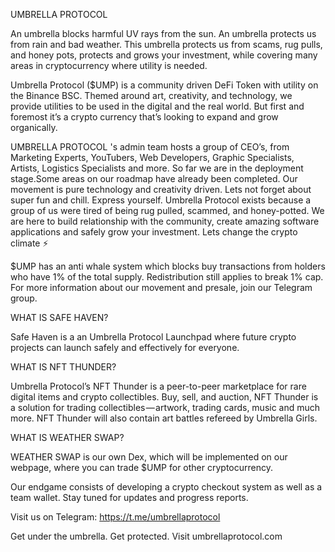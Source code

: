 



UMBRELLA PROTOCOL

An umbrella blocks harmful UV rays from the sun. An umbrella protects us from rain and bad weather. This umbrella protects us from scams, rug pulls, and honey pots, protects and grows your investment, while covering many areas in cryptocurrency where utility is needed.

Umbrella Protocol ($UMP) is a community driven DeFi Token with utility on the Binance BSC. Themed around art, creativity, and technology, we provide utilities to be used in the digital and the real world. But first and foremost it’s a crypto currency that’s looking to expand and grow organically.

UMBRELLA PROTOCOL 's admin team hosts a group of CEO’s, from Marketing Experts, YouTubers, Web Developers, Graphic Specialists, Artists, Logistics Specialists and more. So far we are in the deployment stage.Some areas on our roadmap have already been completed. Our movement is pure technology and creativity driven. Lets not forget about super fun and chill. Express yourself. Umbrella Protocol exists because a group of us were tired of being rug pulled, scammed, and honey-potted. We are here to build relationship with the community, create amazing software applications and safely grow your investment. Lets change the crypto climate ⚡️


$UMP has an anti whale system which blocks buy transactions from holders who have 1% of the total supply. Redistribution still applies to break 1% cap. For more information about our movement and presale, join our Telegram group.

WHAT IS SAFE HAVEN?

Safe Haven is a an Umbrella Protocol Launchpad where future crypto projects can launch safely and effectively for everyone.

WHAT IS NFT THUNDER?

Umbrella Protocol’s NFT Thunder is a peer-to-peer marketplace for rare digital items and crypto collectibles. Buy, sell, and auction, NFT Thunder is a solution for trading collectibles — artwork, trading cards, music and much more. NFT Thunder will also contain art battles refereed by Umbrella Girls.

WHAT IS WEATHER SWAP?

WEATHER SWAP is our own Dex, which will be implemented on our webpage, where you can trade $UMP for other cryptocurrency.

Our endgame consists of developing a crypto checkout system as well as a team wallet. Stay tuned for updates and progress reports.

Visit us on Telegram: https://t.me/umbrellaprotocol

Get under the umbrella. Get protected. Visit umbrellaprotocol.com

